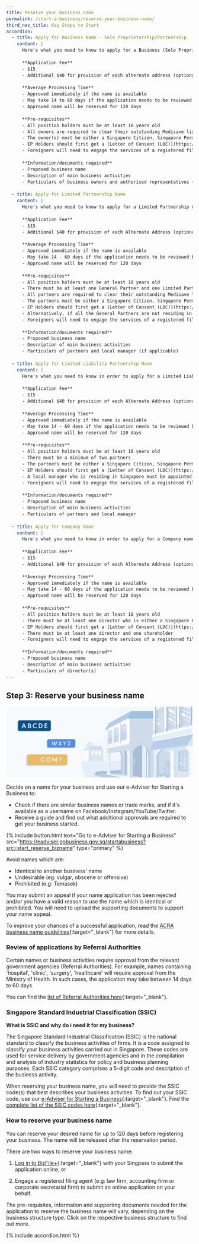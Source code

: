 ```yaml
---
title: Reserve your business name
permalink: /start-a-business/reserve-your-business-name/
third_nav_title: Key Steps to Start
accordion:
  - title: Apply for Business Name - Sole Proprietorship/Partnership
    content: |
      Here's what you need to know to apply for a Business (Sole Proprietorship/Partnership) name.

      **Application Fee**
      - $15
      - Additional $40 for provision of each alternate address (optional)

      **Average Processing Time**
      - Approved immediately if the name is available
      - May take 14 to 60 days if the application needs to be reviewed by Referral Authorities
      - Approved name will be reserved for 120 days

      **Pre-requisites**
      - All position holders must be at least 18 years old
      - All owners are required to clear their outstanding Medisave liabilities with CPF Board
      - The owner(s) must be either a Singapore Citizen, Singapore Permanent Resident or an EntrePass Holder or Employment Pass (EP) Holder
      - EP Holders should first get a [Letter of Consent (LOC)](https://www.mom.gov.sg/passes-and-permits/employment-pass/taking-up-secondary-directorship){:target="_blank"} from the Ministry of Manpower
      - Foreigners will need to engage the services of a registered filing agent (e.g. a law firm, accounting firm or corporate secretarial firm) to submit the online application on their behalf

      **Information/documents required**
      - Proposed business name
      - Description of main business activities
      - Particulars of business owners and authorised representatives (if applicable)

  - title: Apply for Limited Partnership Name
    content: |
      Here's what you need to know to apply for a Limited Partnership name.

      **Application Fee**
      - $15
      - Additional $40 for provision of each Alternate Address (optional)

      **Average Processing Time**
      - Approved immediately if the name is available
      - May take 14 - 60 days if the application needs to be reviewed by Referral Authorities
      - Approved name will be reserved for 120 days

      **Pre-requisites**
      - All position holders must be at least 18 years old
      - There must be at least one General Partner and one Limited Partner
      - All partners are required to clear their outstanding Medisave liabilities with CPF Board
      - The partners must be either a Singapore Citizen, Singapore Permanent Resident or an EntrePass or Employment Pass (EP) Holder
      - EP Holders should first get a [Letter of Consent (LOC)](https://www.mom.gov.sg/passes-and-permits/employment-pass/taking-up-secondary-directorship){:target="_blank"} from the Ministry of Manpower
      - Alternatively, if all the General Partners are not residing in Singapore, a local manager must be appointed
      - Foreigners will need to engage the services of a registered filing agent (e.g. a law firm, accounting firm or corporate secretarial firm) to submit the online application on their behalf

      **Information/documents required**
      - Proposed business name
      - Description of main business activities
      - Particulars of partners and local manager (if applicable)

  - title: Apply for Limited Liability Partnership Name
    content: |
      Here's what you need to know in order to apply for a Limited Liability Partnership (LLP) name.

      **Application Fee**
      - $15
      - Additional $40 for provision of each Alternate Address (optional)

      **Average Processing Time**
      - Approved immediately if the name is available
      - May take 14 - 60 days if the application needs to be reviewed by Referral Authorities
      - Approved name will be reserved for 120 days

      **Pre-requisites**
      - All position holders must be at least 18 years old
      - There must be a minimum of two partners
      - The partners must be either a Singapore Citizen, Singapore Permanent Resident or an EntrePass or Employment Pass (EP) Holder
      - EP Holders should first get a [Letter of Consent (LOC)](https://www.mom.gov.sg/passes-and-permits/employment-pass/taking-up-secondary-directorship){:target="_blank"} from the Ministry of Manpower
      - A local manager who is residing in Singapore must be appointed
      - Foreigners will need to engage the services of a registered filing agent (e.g. a law firm, accounting firm or corporate secretarial firm) to submit the online application on their behalf

      **Information/documents required**
      - Proposed business name
      - Description of main business activities
      - Particulars of partners and local manager

  - title: Apply for Company Name
    content: |
      Here's what you need to know in order to apply for a Company name.

      **Application Fee**
      - $15
      - Additional $40 for provision of each Alternate Address (optional)

      **Average Processing Time**
      - Approved immediately if the name is available
      - May take 14 - 60 days if the application needs to be reviewed by Referral Authorities
      - Approved name will be reserved for 120 days

      **Pre-requisites**
      - All position holders must be at least 18 years old
      - There must be at least one director who is either a Singapore Citizen, Singapore Permanent Resident or an EntrePass or Employment Pass (EP) Holder
      - EP Holders should first get a [Letter of Consent (LOC)](https://www.mom.gov.sg/passes-and-permits/employment-pass/taking-up-secondary-directorship){:target="_blank"} from the Ministry of Manpower
      - There must be at least one director and one shareholder
      - Foreigners will need to engage the services of a registered filing agent (e.g. a law firm, accounting firm or corporate secretarial firm) to submit the online application on their behalf

      **Information/documents required**
      - Proposed business name
      - Description of main business activities
      - Particulars of director(s)
---
```


## Step 3: Reserve your business name

![Reserve Biz Name](/images/start/StartSJ_ReserveName.jpg)

Decide on a name for your business and use our e-Adviser for Starting a Business to:

- Check if there are similar business names or trade marks, and if it's available as a username on Facebook/Instagram/YouTube/Twitter.
- Receive a guide and find out what additional approvals are required to get your business started.

{% include button.html text="Go to e-Adviser for Starting a Business" src="https://eadviser.gobusiness.gov.sg/startabusiness?src=start_reserve_bizname" type="primary" %}

Avoid names which are:

- Identical to another business' name
- Undesirable (eg: vulgar, obscene or offensive)
- Prohibited (e.g: Temasek)

You may submit an appeal if your name application has been rejected and/or you have a valid reason to use the name which is identical or prohibited. You will need to upload the supporting documents to support your name appeal.

To improve your chances of a successful application, read the [ACRA business name guidelines](https://www.acra.gov.sg/docs/default-source/default-document-library/how-to-guides/lodging-complaints/acra's-policy-statement-on-the-treatment-of-business-names-and-name-complaints.pdf){:target="_blank"} for more details.

### Review of applications by Referral Authorities

Certain names or business activities require approval from the relevant government agencies (Referral Authorities). For example, names containing 'hospital', 'clinic', 'surgery', 'healthcare' will require approval from the Ministry of Health. In such cases, the application may take between 14 days to 60 days.

You can find the [list of Referral Authorities here](https://www.acra.gov.sg/how-to-guides/before-you-start/referral-authorities){:target="_blank"}.

### Singapore Standard Industrial Classification (SSIC)

**What is SSIC and why do i need it for my business?**

The Singapore Standard Industrial Classification (SSIC) is the national standard to classify the business activities of firms. It is a code assigned to classify your business activities carried out in Singapore. These codes are used for service delivery by government agencies and in the compilation and analysis of industry statistics for policy and business planning purposes. Each SSIC category comprises a 5-digit code and description of the business activity.

When reserving your business name, you will need to provide the SSIC code(s) that best describes your business activities. To find out your SSIC code, use our [e-Adviser for Starting a Business](https://eadviser.gobusiness.gov.sg/startabusiness?src=startbiz_reservename){:target="_blank"}. Find the [complete list of the SSIC codes here](https://www.singstat.gov.sg/-/media/files/standards_and_classifications/industrial_classification/ssic2015report-v2018a.pdf){:target="_blank"}.

### How to reserve your business name

You can reserve your desired name for up to 120 days before registering your business. The name will be released after the reservation period.

There are two ways to reserve your business name:

1. [Log in to BizFile+](https://www.bizfile.gov.sg/ngbbizfileinternet/faces/oracle/webcenter/portalapp/pages/BizfileHomepage.jspx#/){:target="_blank"} with your Singpass to submit the application online, or

2. Engage a registered filing agent (e.g: law firm, accounting firm or corporate secretarial firm) to submit an online application on your behalf.

The pre-requisites, information and supporting documents needed for the application to reserve the business name will vary, depending on the business structure type. Click on the respective business structure to find out more.

{% include accordion.html %}
